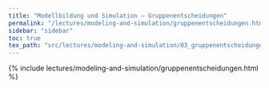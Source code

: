 ```yaml
---
title: "Modellbildung und Simulation – Gruppenentscheidungen"
permalink: "/lectures/modeling-and-simulation/gruppenentscheidungen.html"
sidebar: "sidebar"
toc: true
tex_path: "src/lectures/modeling-and-simulation/03_gruppenentscheidungen.tex"
---
```


{% include lectures/modeling-and-simulation/gruppenentscheidungen.html %}